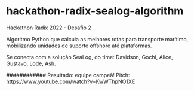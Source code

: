 # hackathon-radix-sealog-algorithm

Hackathon Radix 2022 - Desafio 2

Algoritmo Python que calcula as melhores rotas para transporte marítimo, mobilizando unidades de suporte offshore até plataformas.

Se conecta com a solução SeaLog, do time: Davidson, Gochi, Alice, Gustavo, Lode, Ash.

############
Resultado: equipe campeã!
Pitch: https://www.youtube.com/watch?v=KwWThpNO1XE
